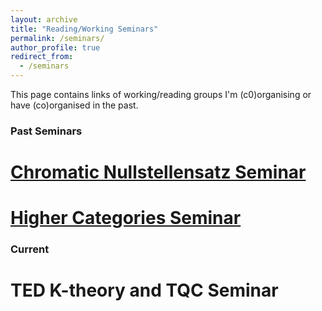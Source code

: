```yaml
---
layout: archive
title: "Reading/Working Seminars"
permalink: /seminars/
author_profile: true
redirect_from:
  - /seminars
---
```


This page contains links of working/reading groups I'm (c0)organising or have (co)organised in the past.

### Past Seminars

[Chromatic Nullstellensatz Seminar](/chromatic/) 
======

[Higher Categories Seminar](https://vbvstrv.github.io/teaching-notes/summer-22-higher-cats/notes.html)
======


### Current
 


TED K-theory and TQC Seminar
======
